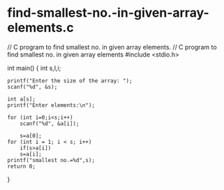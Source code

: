 # find-smallest-no.-in-given-array-elements.c
// C program to find smallest no. in given array elements.
// C program to find smallest no. in given array elements
#include <stdio.h>

int main() {
    int s,l,i;

    printf("Enter the size of the array: ");
    scanf("%d", &s);

    int a[s]; 
    printf("Enter elements:\n");
    
    for (int i=0;i<s;i++)
        scanf("%d", &a[i]);
        
        s=a[0];
    for (int i = 1; i < s; i++)
        if(s>a[i])
        s=a[i];
    printf("smallest no.=%d",s);
    return 0;
}

